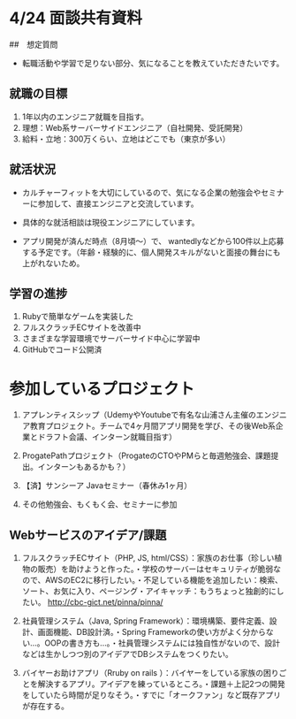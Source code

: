 # 4/24 面談共有資料

##　想定質問
- 転職活動や学習で足りない部分、気になることを教えていただきたいです。


## 就職の目標

1. 1年以内のエンジニア就職を目指す。
2. 理想：Web系サーバーサイドエンジニア（自社開発、受託開発）
3. 給料・立地：300万くらい、立地はどこでも（東京が多い）

## 就活状況

- カルチャーフィットを大切にしているので、気になる企業の勉強会やセミナーに参加して、直接エンジニアと交流しています。

- 具体的な就活相談は現役エンジニアにしています。

- アプリ開発が済んだ時点（8月頃〜）で、 wantedlyなどから100件以上応募する予定です。（年齢・経験的に、個人開発スキルがないと面接の舞台にも上がれないため。

## 学習の進捗

1. Rubyで簡単なゲームを実装した
2. フルスクラッチECサイトを改善中
3. さまざまな学習環境でサーバーサイド中心に学習中
4. GitHubでコード公開済

# 参加しているプロジェクト
1. アプレンティスシップ（UdemyやYoutubeで有名な山浦さん主催のエンジニア教育プロジェクト。チームで4ヶ月間アプリ開発を学び、その後Web系企業とドラフト会議、インターン就職目指す）

2. ProgatePathプロジェクト（ProgateのCTOやPMらと毎週勉強会、課題提出。インターンもあるかも？）

3. 【済】サンシーア Javaセミナー（春休み1ヶ月）

4. その他勉強会、もくもく会、セミナーに参加

## Webサービスのアイデア/課題

1. フルスクラッチECサイト（PHP, JS, html/CSS）：家族のお仕事（珍しい植物の販売）を助けようと作った。・学校のサーバーはセキュリティが脆弱なので、AWSのEC2に移行したい。・不足している機能を追加したい：検索、ソート、お気に入り、ページング・アイキャッチ：もうちょっと独創的にしたい。
http://cbc-gict.net/pinna/pinna/


2. 社員管理システム（Java, Spring Framework）：環境構築、要件定義、設計、画面機能、DB設計済。・Spring Frameworkの使い方がよく分からない…。OOPの書き方も…。・社員管理システムには独自性がないので、設計などは生かしつつ別のアイデアでDBシステムをつくりたい。


3. バイヤーお助けアプリ（Rruby on rails ）：バイヤーをしている家族の困りごとを解決するアプリ。アイデアを練っているところ。・課題＋上記2つの開発をしていたら時間が足りなそう。・すでに「オークファン」など既存アプリが存在する。
